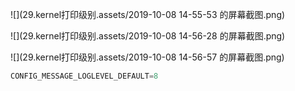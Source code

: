 ![](29.kernel打印级别.assets/2019-10-08 14-55-53 的屏幕截图.png)

![](29.kernel打印级别.assets/2019-10-08 14-56-28 的屏幕截图.png)

![](29.kernel打印级别.assets/2019-10-08 14-56-57 的屏幕截图.png)



```c
CONFIG_MESSAGE_LOGLEVEL_DEFAULT=8
```

